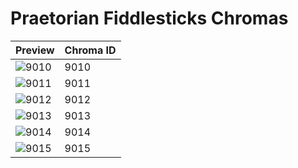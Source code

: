 # Praetorian Fiddlesticks Chromas

| Preview | Chroma ID |
|---------|-----------|
| ![9010](https://raw.communitydragon.org/latest/plugins/rcp-be-lol-game-data/global/default/v1/champion-chroma-images/9/9010.png) | 9010 |
| ![9011](https://raw.communitydragon.org/latest/plugins/rcp-be-lol-game-data/global/default/v1/champion-chroma-images/9/9011.png) | 9011 |
| ![9012](https://raw.communitydragon.org/latest/plugins/rcp-be-lol-game-data/global/default/v1/champion-chroma-images/9/9012.png) | 9012 |
| ![9013](https://raw.communitydragon.org/latest/plugins/rcp-be-lol-game-data/global/default/v1/champion-chroma-images/9/9013.png) | 9013 |
| ![9014](https://raw.communitydragon.org/latest/plugins/rcp-be-lol-game-data/global/default/v1/champion-chroma-images/9/9014.png) | 9014 |
| ![9015](https://raw.communitydragon.org/latest/plugins/rcp-be-lol-game-data/global/default/v1/champion-chroma-images/9/9015.png) | 9015 |